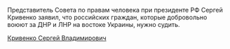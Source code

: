Представитель Совета по правам человека при президенте РФ Сергей Кривенко заявил, что российских граждан, которые добровольно воюют за ДНР и ЛНР на востоке Украины, нужно судить.

[Кривенко Сергей Владимирович](http://president-sovet.ru/members/constitution/read/21)
